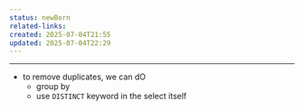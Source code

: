 ```yaml
---
status: newBorn
related-links: 
created: 2025-07-04T21:55
updated: 2025-07-04T22:29
---
```

---

- to remove duplicates, we can dO
	- group by
	- use `DISTINCT` keyword in the select itself

